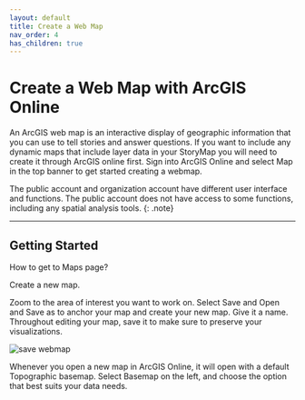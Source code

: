 ```yaml
---
layout: default
title: Create a Web Map
nav_order: 4
has_children: true
---
```

# Create a Web Map with ArcGIS Online 

An ArcGIS web map is an interactive display of geographic information that you can use to tell stories and answer questions. If you want to include any dynamic maps that include layer data in your StoryMap you will need to create it through ArcGIS online first. Sign into ArcGIS Online and select Map in the top banner to get started creating a webmap.

The public account and organization account have different user interface and functions. The public account does not have access to some functions, including any spatial analysis tools.
{: .note}

----

## Getting Started

How to get to Maps page?

Create a new map.

Zoom to the area of interest you want to work on. Select Save and Open and Save as to anchor your map and create your new map. Give it a name. Throughout editing your map, save it to make sure to preserve your visualizations.

![save webmap](save-webmap_20250220)

Whenever you open a new map in ArcGIS Online, it will open with a default Topographic basemap. Select Basemap on the left, and choose the option that best suits your data needs.